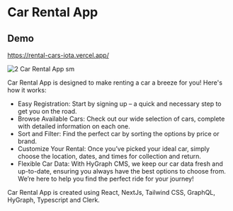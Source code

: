 
# Car Rental App

## Demo

https://rental-cars-iota.vercel.app/

![2 Car Rental App sm](https://github.com/Kukurekovic/Rental-cars/assets/113231854/8b1ca171-c10a-4f5e-baa1-1cc715cafae3)


Car Rental App is designed to make renting a car a breeze for you! Here's how it works:
- Easy Registration: Start by signing up – a quick and necessary step to get you on the road.
- Browse Available Cars: Check out our wide selection of cars, complete with detailed information on each one.
- Sort and Filter: Find the perfect car by sorting the options by price or brand.
- Customize Your Rental: Once you’ve picked your ideal car, simply choose the location, dates, and times for collection and return.
- Flexible Car Data: With HyGraph CMS, we keep our car data fresh and up-to-date, ensuring you always have the best options to choose from.
We’re here to help you find the perfect ride for your journey!

Car Rental App is created using React, NextJs, Tailwind CSS, GraphQL, HyGraph, Typescript and Clerk.





